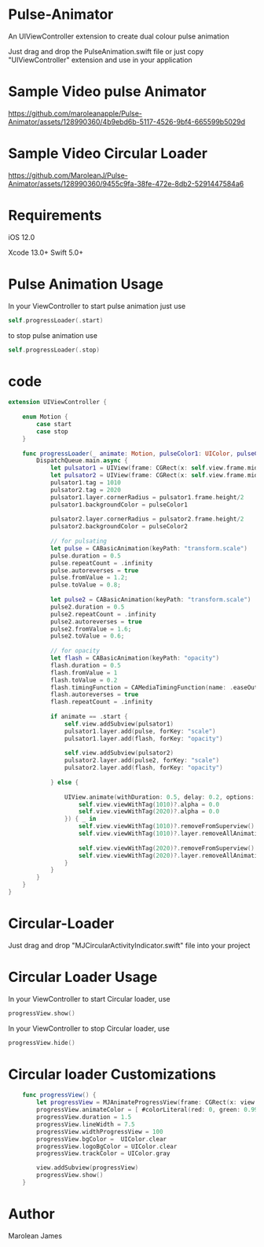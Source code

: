 # Pulse-Animator
An UIViewController extension to create dual colour pulse animation

Just drag and drop the PulseAnimation.swift file or just copy "UIViewController" extension and use in your application


# Sample Video pulse Animator
https://github.com/maroleanapple/Pulse-Animator/assets/128990360/4b9ebd6b-5117-4526-9bf4-665599b5029d

# Sample Video Circular Loader
https://github.com/MaroleanJ/Pulse-Animator/assets/128990360/9455c9fa-38fe-472e-8db2-5291447584a6

# Requirements
iOS 12.0


Xcode 13.0+
Swift 5.0+

# Pulse Animation Usage
In your ViewController to start pulse animation just use
```Swift
self.progressLoader(.start)
```
to stop pulse animation use
```Swift
self.progressLoader(.stop)
```

# code
```Swift
extension UIViewController {
    
    enum Motion {
        case start
        case stop
    }
    
    func progressLoader(_ animate: Motion, pulseColor1: UIColor, pulseColor2: UIColor) {
        DispatchQueue.main.async {
            let pulsator1 = UIView(frame: CGRect(x: self.view.frame.midX-25, y: self.view.frame.midY-25, width: 40, height: 40))
            let pulsator2 = UIView(frame: CGRect(x: self.view.frame.midX-20, y: self.view.frame.midY-20, width: 30, height: 30))
            pulsator1.tag = 1010
            pulsator2.tag = 2020
            pulsator1.layer.cornerRadius = pulsator1.frame.height/2
            pulsator1.backgroundColor = pulseColor1
            
            pulsator2.layer.cornerRadius = pulsator2.frame.height/2
            pulsator2.backgroundColor = pulseColor2
            
            // for pulsating
            let pulse = CABasicAnimation(keyPath: "transform.scale")
            pulse.duration = 0.5
            pulse.repeatCount = .infinity
            pulse.autoreverses = true
            pulse.fromValue = 1.2;
            pulse.toValue = 0.8;
            
            let pulse2 = CABasicAnimation(keyPath: "transform.scale")
            pulse2.duration = 0.5
            pulse2.repeatCount = .infinity
            pulse2.autoreverses = true
            pulse2.fromValue = 1.6;
            pulse2.toValue = 0.6;
            
            // for opacity
            let flash = CABasicAnimation(keyPath: "opacity")
            flash.duration = 0.5
            flash.fromValue = 1
            flash.toValue = 0.2
            flash.timingFunction = CAMediaTimingFunction(name: .easeOut)
            flash.autoreverses = true
            flash.repeatCount = .infinity
            
            if animate == .start {
                self.view.addSubview(pulsator1)
                pulsator1.layer.add(pulse, forKey: "scale")
                pulsator1.layer.add(flash, forKey: "opacity")
                
                self.view.addSubview(pulsator2)
                pulsator2.layer.add(pulse2, forKey: "scale")
                pulsator2.layer.add(flash, forKey: "opacity")
                
            } else {
                
                UIView.animate(withDuration: 0.5, delay: 0.2, options: .curveEaseOut, animations: {
                    self.view.viewWithTag(1010)?.alpha = 0.0
                    self.view.viewWithTag(2020)?.alpha = 0.0
                }) { _ in
                    self.view.viewWithTag(1010)?.removeFromSuperview()
                    self.view.viewWithTag(1010)?.layer.removeAllAnimations()
                    
                    self.view.viewWithTag(2020)?.removeFromSuperview()
                    self.view.viewWithTag(2020)?.layer.removeAllAnimations()
                }
            }
        }
    }
}
```
# Circular-Loader
Just drag and drop "MJCircularActivityIndicator.swift" file into your project


# Circular Loader Usage

In your ViewController to start Circular loader, use
```Swift
progressView.show()
```
In your ViewController to stop Circular loader, use
```Swift
progressView.hide()
```

# Circular loader Customizations
```Swift
    func progressView() {
        let progressView = MJAnimateProgressView(frame: CGRect(x: view.frame.midX-75, y: view.frame.midY-75, width: 150, height: 150))
        progressView.animateColor = [ #colorLiteral(red: 0, green: 0.9914394021, blue: 1, alpha: 1)]
        progressView.duration = 1.5
        progressView.lineWidth = 7.5
        progressView.widthProgressView = 100
        progressView.bgColor =  UIColor.clear
        progressView.logoBgColor = UIColor.clear
        progressView.trackColor = UIColor.gray

        view.addSubview(progressView)
        progressView.show()
    }

```

# Author
Marolean James
